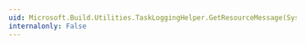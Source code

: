 ```yaml
---
uid: Microsoft.Build.Utilities.TaskLoggingHelper.GetResourceMessage(System.String)
internalonly: False
---
```


